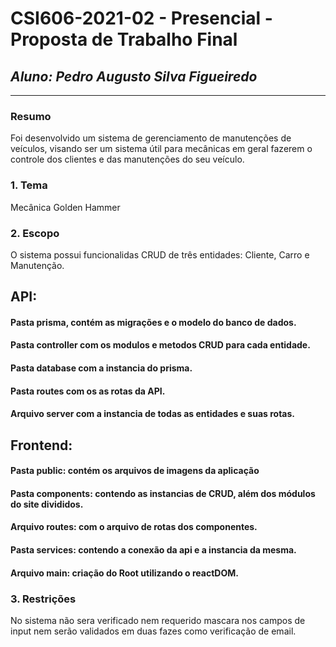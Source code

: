 # **CSI606-2021-02 - Presencial - Proposta de Trabalho Final**

## *Aluno: Pedro Augusto Silva Figueiredo*

--------------

### Resumo

Foi desenvolvido um sistema de gerenciamento de manutenções de veículos, visando ser um sistema útil para mecânicas em geral fazerem o controle dos clientes e das manutenções do seu veículo.

### 1. Tema

Mecânica Golden Hammer

### 2. Escopo

O sistema possui funcionalidas CRUD de três entidades: Cliente, Carro e Manutenção.

## API:
  #### Pasta prisma, contém as migrações e o modelo do banco de dados.
  #### Pasta controller com os modulos e metodos CRUD para cada entidade.
  #### Pasta database com a instancia do prisma.
  #### Pasta routes com os as rotas da API.
  #### Arquivo server com a instancia de todas as entidades e suas rotas.

## Frontend:
  #### Pasta public: contém os arquivos de imagens da aplicação
  #### Pasta components: contendo as instancias de CRUD, além dos módulos do site divididos.
  #### Arquivo routes: com o arquivo de rotas dos componentes.
  #### Pasta services: contendo a conexão da api e a instancia da mesma.
  #### Arquivo main: criação do Root utilizando o reactDOM.

### 3. Restrições

No sistema não sera verificado nem requerido mascara nos campos de input nem serão validados em duas fazes como verificação de email.
